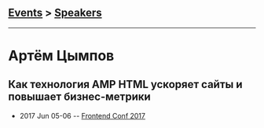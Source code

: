 ## [Events](../README.md) > [Speakers](../speakers.md)
---

# Артём Цымпов

## Как технология AMP HTML ускоряет сайты и повышает бизнес-метрики
- 2017 Jun 05-06 -- [Frontend Conf 2017](https://www.youtube.com/watch?v=yzqw4CCQ9Ek)    
